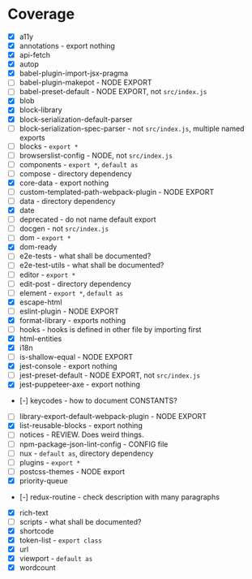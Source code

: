 # Coverage

- [x] a11y
- [x] annotations - export nothing
- [x] api-fetch
- [x] autop
- [x] babel-plugin-import-jsx-pragma
- [ ] babel-plugin-makepot - NODE EXPORT
- [ ] babel-preset-default - NODE EXPORT, not `src/index.js`
- [x] blob
- [x] block-library
- [x] block-serialization-default-parser
- [ ] block-serialization-spec-parser - not `src/index.js`, multiple named exports
- [ ] blocks - `export *`
- [ ] browserslist-config - NODE, not `src/index.js`
- [ ] components - `export *`, `default as`
- [ ] compose - directory dependency
- [x] core-data - export nothing
- [ ] custom-templated-path-webpack-plugin - NODE EXPORT
- [ ] data - directory dependency
- [x] date
- [ ] deprecated - do not name default export
- [ ] docgen - not `src/index.js`
- [ ] dom - `export *`
- [x] dom-ready
- [ ] e2e-tests - what shall be documented?
- [ ] e2e-test-utils - what shall be documented?
- [ ] editor - `export *`
- [ ] edit-post - directory dependency
- [ ] element - `export *`, `default as`
- [x] escape-html
- [ ] eslint-plugin - NODE EXPORT
- [x] format-library - exports nothing
- [ ] hooks - hooks is defined in other file by importing first
- [x] html-entities
- [x] i18n
- [ ] is-shallow-equal - NODE EXPORT
- [x] jest-console - export nothing
- [ ] jest-preset-default - NODE EXPORT, not `src/index.js`
- [x] jest-puppeteer-axe - export nothing
- [-] keycodes - how to document CONSTANTS?
- [ ] library-export-default-webpack-plugin - NODE EXPORT
- [x] list-reusable-blocks - export nothing
- [ ] notices - REVIEW. Does weird things.
- [ ] npm-package-json-lint-config - CONFIG file
- [ ] nux - `default as`, directory dependency 
- [ ] plugins - `export *`
- [ ] postcss-themes - NODE export
- [x] priority-queue
- [-] redux-routine - check description with many paragraphs
- [x] rich-text
- [ ] scripts - what shall be documented?
- [x] shortcode
- [x] token-list - `export class`
- [x] url
- [x] viewport - `default as`
- [x] wordcount
